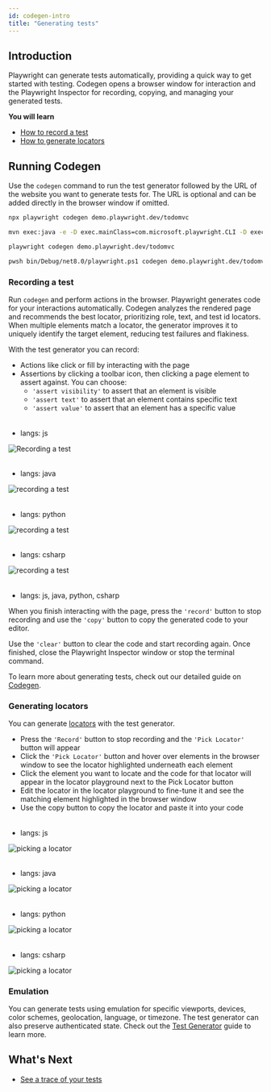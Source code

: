 ```yaml
---
id: codegen-intro
title: "Generating tests"
---
```


## Introduction

Playwright can generate tests automatically, providing a quick way to get started with testing. Codegen opens a browser window for interaction and the Playwright Inspector for recording, copying, and managing your generated tests.

**You will learn**

- [How to record a test](/codegen.md#recording-a-test)
- [How to generate locators](/codegen.md#generating-locators)

## Running Codegen

Use the `codegen` command to run the test generator followed by the URL of the website you want to generate tests for. The URL is optional and can be added directly in the browser window if omitted.

```bash js
npx playwright codegen demo.playwright.dev/todomvc
```

```bash java
mvn exec:java -e -D exec.mainClass=com.microsoft.playwright.CLI -D exec.args="codegen demo.playwright.dev/todomvc"
```

```bash python
playwright codegen demo.playwright.dev/todomvc
```

```bash csharp
pwsh bin/Debug/net8.0/playwright.ps1 codegen demo.playwright.dev/todomvc
```

### Recording a test

Run `codegen` and perform actions in the browser. Playwright generates code for your interactions automatically. Codegen analyzes the rendered page and recommends the best locator, prioritizing role, text, and test id locators. When multiple elements match a locator, the generator improves it to uniquely identify the target element, reducing test failures and flakiness.

With the test generator you can record:
* Actions like click or fill by interacting with the page
* Assertions by clicking a toolbar icon, then clicking a page element to assert against. You can choose:
  * `'assert visibility'` to assert that an element is visible
  * `'assert text'` to assert that an element contains specific text
  * `'assert value'` to assert that an element has a specific value

######
* langs: js

![Recording a test](./images/getting-started/record-test-js.webp)

######
* langs: java

![recording a test](./images/getting-started/record-test-java.webp)

######
* langs: python

![recording a test](./images/getting-started/record-test-python.webp)

######
* langs: csharp

![recording a test](./images/getting-started/record-test-csharp.webp)

######
* langs: js, java, python, csharp

When you finish interacting with the page, press the `'record'` button to stop recording and use the `'copy'` button to copy the generated code to your editor.

Use the `'clear'` button to clear the code and start recording again. Once finished, close the Playwright Inspector window or stop the terminal command.

To learn more about generating tests, check out our detailed guide on [Codegen](./codegen.md).

### Generating locators

You can generate [locators](/locators.md) with the test generator.

* Press the `'Record'` button to stop recording and the `'Pick Locator'` button will appear
* Click the `'Pick Locator'` button and hover over elements in the browser window to see the locator highlighted underneath each element
* Click the element you want to locate and the code for that locator will appear in the locator playground next to the Pick Locator button
* Edit the locator in the locator playground to fine-tune it and see the matching element highlighted in the browser window
* Use the copy button to copy the locator and paste it into your code

######
* langs: js

![picking a locator](./images/getting-started/pick-locator-js.webp)

######
* langs: java

![picking a locator](./images/getting-started/pick-locator-java.webp)

######
* langs: python

![picking a locator](./images/getting-started/pick-locator-python.webp)

######
* langs: csharp

![picking a locator](./images/getting-started/pick-locator-csharp.webp)

### Emulation

You can generate tests using emulation for specific viewports, devices, color schemes, geolocation, language, or timezone. The test generator can also preserve authenticated state. Check out the [Test Generator](./codegen.md#emulation) guide to learn more.

## What's Next

- [See a trace of your tests](./trace-viewer-intro.md)
